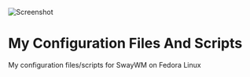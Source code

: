 ![Screenshot](htts://github.com/ryankembrey/dotfiles/desktop-screenshot.png "Screenshot Of My Desktop")
# My Configuration Files And Scripts
My configuration files/scripts for SwayWM on Fedora Linux
